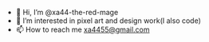 - 👋 Hi, I’m @xa44-the-red-mage
- 👀 I’m interested in pixel art and design work(I also code)
- 📫 How to reach me xa4455@gmail.com

<!---
xa44-the-red-mage/xa44-the-red-mage is a ✨ special ✨ repository because its `README.md` (this file) appears on your GitHub profile.
You can click the Preview link to take a look at your changes.
--->
